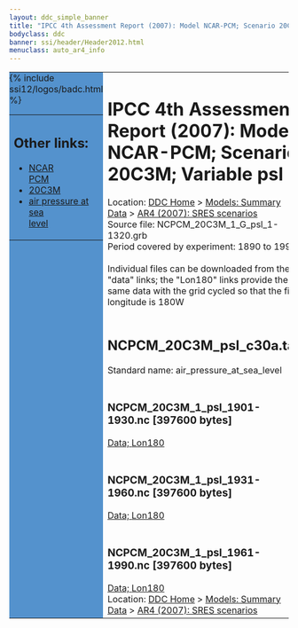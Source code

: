 ```yaml
---
layout: ddc_simple_banner
title: "IPCC 4th Assessment Report (2007): Model NCAR-PCM; Scenario 20C3M; Variable psl"
bodyclass: ddc
banner: ssi/header/Header2012.html
menuclass: auto_ar4_info
---
```



<table width="100%" border="0" cellspacing="0" cellpadding="0" style="border-collapse: collapse;">
<tr style="margin:0;padding:0;border:0;">
<td style="margin:0;padding:0;border:0;height:1pt;width:150pt;background:#5492CD;" valign="top" >

<div id="lh-col2" class="auto_ar4_info">
<table class="menumain" bgcolor="#5492CD" cellspacing="0" width="100%" border="0">
<tr><td>
<h2> Other links:</h2>
<ul>
<li><a href="/auto/ar4/model-NCAR-PCM.html">NCAR<br/>PCM</a></li>
<li><a href="/auto/ar4/scenario-20C3M.html">20C3M</a></li>
<li><a href="/auto/ar4/var-air_pressure_at_sea_level.html">air pressure at sea<br/> level</a></li>
</ul>
</td></tr>
{% include ssi12/logos/badc.html %}
</table>
</div>
</td>
<td><h1>IPCC 4th Assessment Report (2007): Model NCAR-PCM; Scenario 20C3M; Variable psl</h1>

<!-- Breadcrumb1 -->
<div id="breadcrumb1" align="left">
Location: <a href="/index.html">DDC Home</a> > <a href="/sim/gcm_clim/">Models: Summary Data</a>
> <a href="/sim/gcm_clim/SRES_AR4/index.html">AR4 (2007): SRES scenarios</a>
</div>
<!-- End of Breadcrumb1 -->Source file: NCPCM_20C3M_1_G_psl_1-1320.grb
<br/>
Period covered by experiment: 1890 to 1999<br/>
<br/>Individual files can be downloaded from the "data" links; the "Lon180" links provide the same data
         with the grid cycled so that the first longitude is 180W<br/>
<br/><h2>NCPCM_20C3M_psl_c30a.tar</h2>
Standard name: air_pressure_at_sea_level<br>
<br/><h3>NCPCM_20C3M_1_psl_1901-1930.nc [397600 bytes]</h3>
<a href="http://apps.ipcc-data.org/cgi-bin/downl/ar4_nc/psl/NCPCM_20C3M_1_psl_1901-1930.nc">Data; </a><a href="http://apps.ipcc-data.org/cgi-bin/downl/ar4_nc/psl/NCPCM_20C3M_1_psl_1901-1930.cyto180.nc"> Lon180</a><br/>
<br/><h3>NCPCM_20C3M_1_psl_1931-1960.nc [397600 bytes]</h3>
<a href="http://apps.ipcc-data.org/cgi-bin/downl/ar4_nc/psl/NCPCM_20C3M_1_psl_1931-1960.nc">Data; </a><a href="http://apps.ipcc-data.org/cgi-bin/downl/ar4_nc/psl/NCPCM_20C3M_1_psl_1931-1960.cyto180.nc"> Lon180</a><br/>
<br/><h3>NCPCM_20C3M_1_psl_1961-1990.nc [397600 bytes]</h3>
<a href="http://apps.ipcc-data.org/cgi-bin/downl/ar4_nc/psl/NCPCM_20C3M_1_psl_1961-1990.nc">Data; </a><a href="http://apps.ipcc-data.org/cgi-bin/downl/ar4_nc/psl/NCPCM_20C3M_1_psl_1961-1990.cyto180.nc"> Lon180</a><br/>
<!-- Breadcrumb2 -->
<div id="breadcrumb2" align="left">
Location: <a href="/index.html">DDC Home</a> > <a href="/sim/gcm_clim/">Models: Summary Data</a>
> <a href="/sim/gcm_clim/SRES_AR4/index.html">AR4 (2007): SRES scenarios</a>
</div>
<!-- End of Breadcrumb2 --></td></tr></table>
